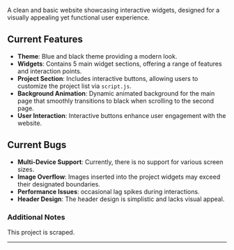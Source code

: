 
A clean and basic website showcasing interactive widgets, designed for a visually appealing yet functional user experience.  

## Current Features  

- **Theme**: Blue and black theme providing a modern look.  
- **Widgets**: Contains 5 main widget sections, offering a range of features and interaction points.  
- **Project Section**: Includes interactive buttons, allowing users to customize the project list via `script.js`.  
- **Background Animation**: Dynamic animated background for the main page that smoothly transitions to black when scrolling to the second page.  
- **User Interaction**: Interactive buttons enhance user engagement with the website.  

## Current Bugs  

- **Multi-Device Support**: Currently, there is no support for various screen sizes.  
- **Image Overflow**: Images inserted into the project widgets may exceed their designated boundaries.  
- **Performance Issues**: occasional lag spikes during interactions.  
- **Header Design**: The header design is simplistic and lacks visual appeal.  

### Additional Notes  

This project is scraped. 

---  
